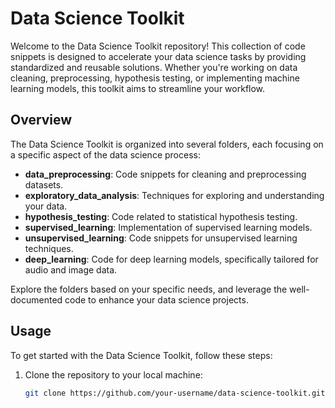 # Data Science Toolkit

Welcome to the Data Science Toolkit repository! This collection of code snippets is designed to accelerate your data science tasks by providing standardized and reusable solutions. Whether you're working on data cleaning, preprocessing, hypothesis testing, or implementing machine learning models, this toolkit aims to streamline your workflow.

## Overview

The Data Science Toolkit is organized into several folders, each focusing on a specific aspect of the data science process:

- **data_preprocessing**: Code snippets for cleaning and preprocessing datasets.
- **exploratory_data_analysis**: Techniques for exploring and understanding your data.
- **hypothesis_testing**: Code related to statistical hypothesis testing.
- **supervised_learning**: Implementation of supervised learning models.
- **unsupervised_learning**: Code snippets for unsupervised learning techniques.
- **deep_learning**: Code for deep learning models, specifically tailored for audio and image data.

Explore the folders based on your specific needs, and leverage the well-documented code to enhance your data science projects.

## Usage

To get started with the Data Science Toolkit, follow these steps:

1. Clone the repository to your local machine:

   ```bash
   git clone https://github.com/your-username/data-science-toolkit.git
